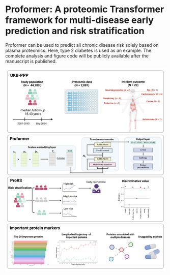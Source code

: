 Proformer: A proteomic Transformer framework for multi-disease early prediction and risk stratification
===
Proformer can be used to predict all chronic disease risk solely based on plasma proteomics. Here, type 2 diabetes is used as an example. The complete analysis and figure code will be publicly available after the manuscript is published.

![](https://github.com/Qiu-Shizheng/Proformer/blob/main/Figure/Figure%201.jpeg)
